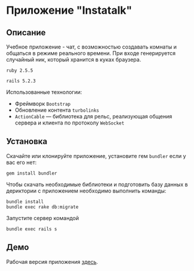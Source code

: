 # Приложение "Instatalk" #

## Описание ##
   Учебное приложение - чат, с возможностью создавать комнаты и общаться в режиме реального времени. При входе генерируется случайный ник, который хранится в куках браузера.
  
  
  `ruby 2.5.5`
  
  `rails 5.2.3`
  
 Использованные технологии:
- Фреймворк `Bootstrap`
- Обновление контента `turbolinks`
- `ActionCable` — библиотека для рельс, реализующая общения сервера и клиента по протоколу `WebSocket`


## Установка ##
Скачайте или клонируйте приложение, установите гем `bundler` если у вас его нет:

```
gem install bundler
```

Чтобы скачать необходимые библиотеки и подготовить базу данных в дериктории с приложением необходимо выполнить команды:
```
bundle install
bundle exec rake db:migrate
```

Запустите сервер командой
```
bundle exec rails s
```

## Демо ##
Рабочая версия приложения [здесь](https://instagotalk.herokuapp.com/).
